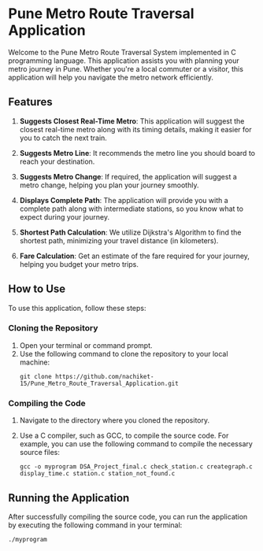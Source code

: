 # Pune Metro Route Traversal Application

Welcome to the Pune Metro Route Traversal System implemented in C programming language. This application assists you with planning your metro journey in Pune. Whether you're a local commuter or a visitor, this application will help you navigate the metro network efficiently.

## Features

1. **Suggests Closest Real-Time Metro**: This application will suggest the closest real-time metro along with its timing details, making it easier for you to catch the next train.

2. **Suggests Metro Line**: It recommends the metro line you should board to reach your destination.

3. **Suggests Metro Change**: If required, the application will suggest a metro change, helping you plan your journey smoothly.

4. **Displays Complete Path**: The application will provide you with a complete path along with intermediate stations, so you know what to expect during your journey.

5. **Shortest Path Calculation**: We utilize Dijkstra's Algorithm to find the shortest path, minimizing your travel distance (in kilometers).

6. **Fare Calculation**: Get an estimate of the fare required for your journey, helping you budget your metro trips.

## How to Use

To use this application, follow these steps:

### Cloning the Repository

1. Open your terminal or command prompt.
2. Use the following command to clone the repository to your local machine:
   ```shell
   git clone https://github.com/nachiket-15/Pune_Metro_Route_Traversal_Application.git

### Compiling the Code

1. Navigate to the directory where you cloned the repository.

2. Use a C compiler, such as GCC, to compile the source code. For example, you can use the following command to compile the necessary source files:

   ```shell
   gcc -o myprogram DSA_Project_final.c check_station.c creategraph.c display_time.c station.c station_not_found.c
## Running the Application

After successfully compiling the source code, you can run the application by executing the following command in your terminal:

```shell
./myprogram

